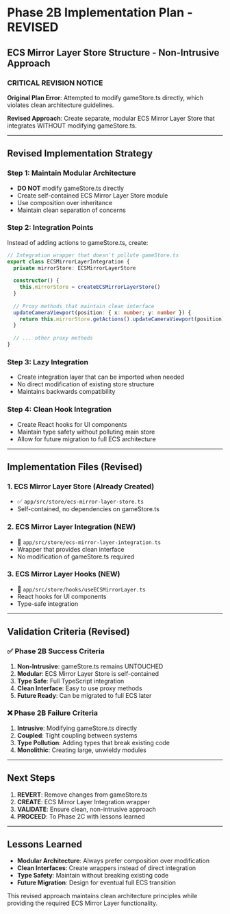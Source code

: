 # Phase 2B Implementation Plan - REVISED
## ECS Mirror Layer Store Structure - Non-Intrusive Approach

### CRITICAL REVISION NOTICE
**Original Plan Error**: Attempted to modify gameStore.ts directly, which violates clean architecture guidelines.

**Revised Approach**: Create separate, modular ECS Mirror Layer Store that integrates WITHOUT modifying gameStore.ts.

---

## Revised Implementation Strategy

### Step 1: Maintain Modular Architecture
- **DO NOT** modify gameStore.ts directly
- Create self-contained ECS Mirror Layer Store module
- Use composition over inheritance
- Maintain clean separation of concerns

### Step 2: Integration Points
Instead of adding actions to gameStore.ts, create:

```typescript
// Integration wrapper that doesn't pollute gameStore.ts
export class ECSMirrorLayerIntegration {
  private mirrorStore: ECSMirrorLayerStore
  
  constructor() {
    this.mirrorStore = createECSMirrorLayerStore()
  }
  
  // Proxy methods that maintain clean interface
  updateCameraViewport(position: { x: number; y: number }) {
    return this.mirrorStore.getActions().updateCameraViewport(position)
  }
  
  // ... other proxy methods
}
```

### Step 3: Lazy Integration
- Create integration layer that can be imported when needed
- No direct modification of existing store structure
- Maintains backwards compatibility

### Step 4: Clean Hook Integration
- Create React hooks for UI components
- Maintain type safety without polluting main store
- Allow for future migration to full ECS architecture

---

## Implementation Files (Revised)

### 1. ECS Mirror Layer Store (Already Created)
- ✅ `app/src/store/ecs-mirror-layer-store.ts`
- Self-contained, no dependencies on gameStore.ts

### 2. ECS Mirror Layer Integration (NEW)
- 📁 `app/src/store/ecs-mirror-layer-integration.ts`
- Wrapper that provides clean interface
- No modification of gameStore.ts required

### 3. ECS Mirror Layer Hooks (NEW)
- 📁 `app/src/store/hooks/useECSMirrorLayer.ts`
- React hooks for UI components
- Type-safe integration

---

## Validation Criteria (Revised)

### ✅ Phase 2B Success Criteria
1. **Non-Intrusive**: gameStore.ts remains UNTOUCHED
2. **Modular**: ECS Mirror Layer Store is self-contained
3. **Type Safe**: Full TypeScript integration
4. **Clean Interface**: Easy to use proxy methods
5. **Future Ready**: Can be migrated to full ECS later

### ❌ Phase 2B Failure Criteria
1. **Intrusive**: Modifying gameStore.ts directly
2. **Coupled**: Tight coupling between systems
3. **Type Pollution**: Adding types that break existing code
4. **Monolithic**: Creating large, unwieldy modules

---

## Next Steps

1. **REVERT**: Remove changes from gameStore.ts
2. **CREATE**: ECS Mirror Layer Integration wrapper
3. **VALIDATE**: Ensure clean, non-intrusive approach
4. **PROCEED**: To Phase 2C with lessons learned

---

## Lessons Learned

- **Modular Architecture**: Always prefer composition over modification
- **Clean Interfaces**: Create wrappers instead of direct integration
- **Type Safety**: Maintain without breaking existing code
- **Future Migration**: Design for eventual full ECS transition

This revised approach maintains clean architecture principles while providing the required ECS Mirror Layer functionality.